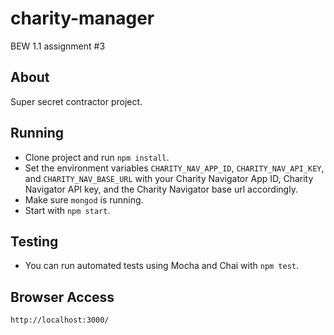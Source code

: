 # charity-manager
BEW 1.1 assignment #3
## About
Super secret contractor project.
## Running
* Clone project and run `npm install`.
* Set the environment variables `CHARITY_NAV_APP_ID`, `CHARITY_NAV_API_KEY`, and `CHARITY_NAV_BASE_URL` with your Charity Navigator App ID, Charity Navigator API key, and the Charity Navigator base url accordingly.
* Make sure `mongod` is running.
* Start with `npm start`.
## Testing
* You can run automated tests using Mocha and Chai with `npm test`.
## Browser Access
`http://localhost:3000/`
